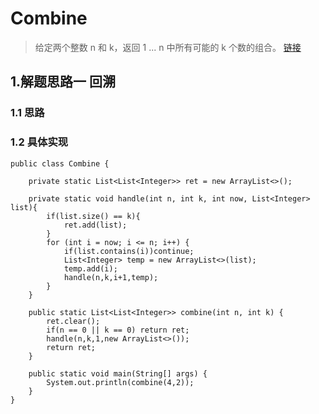# Combine
> 给定两个整数 n 和 k，返回 1 ... n 中所有可能的 k 个数的组合。 [链接](https://leetcode-cn.com/problems/combinations/)

## 1.解题思路一 回溯
### 1.1 思路
>
### 1.2 具体实现
```
public class Combine {

    private static List<List<Integer>> ret = new ArrayList<>();

    private static void handle(int n, int k, int now, List<Integer> list){
        if(list.size() == k){
            ret.add(list);
        }
        for (int i = now; i <= n; i++) {
            if(list.contains(i))continue;
            List<Integer> temp = new ArrayList<>(list);
            temp.add(i);
            handle(n,k,i+1,temp);
        }
    }

    public static List<List<Integer>> combine(int n, int k) {
        ret.clear();
        if(n == 0 || k == 0) return ret;
        handle(n,k,1,new ArrayList<>());
        return ret;
    }

    public static void main(String[] args) {
        System.out.println(combine(4,2));
    }
}

```





